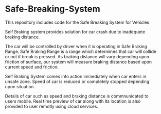 # Safe-Breaking-System
This repository includes code for the Safe Breaking System for Vehicles

Self Braking system provides solution for car crash due to inadequete braking distance.

The car will be controlled by driver when it is operating in Safe Braking Range.
Safe Braking Range is a range which determines that car will collide or not if break is pressed. As braking distance will vary depending upon friction of surface, our system will measure braking distance based upon current speed and friction.

Self Braking System comes into action immediately when car enters in unsafe zone. Speed of car is reduced or completely stopped depending upon situation. 

Details of car such as speed and braking distance is commnunicated to users mobile. Real time preview of car along with its location is also provided to user remotly using cloud services.
